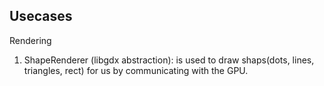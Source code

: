 Usecases
--------
Rendering
1. ShapeRenderer (libgdx abstraction): is used to draw shaps(dots, lines, triangles, rect) for us by communicating with the GPU.
